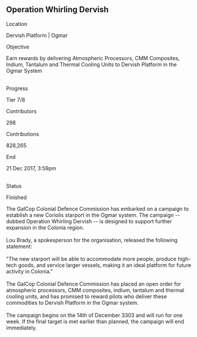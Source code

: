## Operation Whirling Dervish

Location

Dervish Platform \| Ogmar

Objective

Earn rewards by delivering Atmospheric Processors, CMM Composites,
Indium, Tantalum and Thermal Cooling Units to Dervish Platform in the
Ogmar System

\
Progress

Tier 7/8

Contributors

298

Contributions

828,265

End

21 Dec 2017, 3:59pm

\
Status

Finished

The GalCop Colonial Defence Commission has embarked on a campaign to
establish a new Coriolis starport in the Ogmar system. The campaign --
dubbed Operation Whirling Dervish -- is designed to support further
expansion in the Colonia region.\
\
Lou Brady, a spokesperson for the organisation, released the following
statement:\
\
\"The new starport will be able to accommodate more people, produce
high-tech goods, and service larger vessels, making it an ideal platform
for future activity in Colonia.\"\
\
The GalCop Colonial Defence Commission has placed an open order for
atmospheric processors, CMM composites, indium, tantalum and thermal
cooling units, and has promised to reward pilots who deliver these
commodities to Dervish Platform in the Ogmar system.\
\
The campaign begins on the 14th of December 3303 and will run for one
week. If the final target is met earlier than planned, the campaign will
end immediately.
